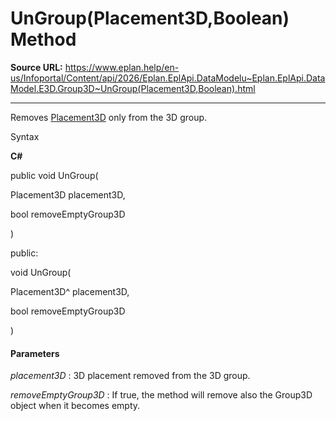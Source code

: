 # UnGroup(Placement3D,Boolean) Method

**Source URL:** https://www.eplan.help/en-us/Infoportal/Content/api/2026/Eplan.EplApi.DataModelu~Eplan.EplApi.DataModel.E3D.Group3D~UnGroup(Placement3D,Boolean).html

---

Removes [Placement3D](Eplan.EplApi.DataModelu~Eplan.EplApi.DataModel.E3D.Placement3D.html) only from the 3D group.

Syntax

**C#**



public void UnGroup( 

   Placement3D placement3D,

   bool removeEmptyGroup3D

)

public:

void UnGroup( 

   Placement3D^ placement3D,

   bool removeEmptyGroup3D

)


#### Parameters

*placement3D*
:   3D placement removed from the 3D group.

*removeEmptyGroup3D*
:   If true, the method will remove also the Group3D object when it becomes empty.
